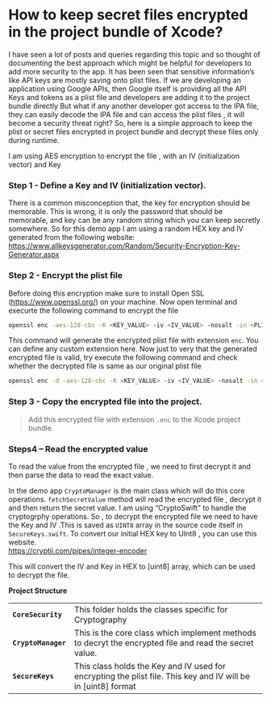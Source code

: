 # How to keep secret  files encrypted in the project bundle of Xcode?

I have seen a lot of posts and queries regarding this topic and so thought of documenting the best approach which might be helpful for developers to add more security to the app.
It has been seen that sensitive information’s like API keys are mostly saving onto plist files.
If we are developing an application using Google APIs, then Google itself is providing all the API Keys and tokens as a plist file and developers are adding it to the project bundle directly
But what if any another developer got access to the IPA file, they can easily decode the IPA file and can access the plist files , it will become a security threat right?
So, here is a simple approach to keep the plist or secret files encrypted in project bundle and decrypt these files only during runtime.

I am using AES encryption to encrypt the file , with an IV (initialization vector) and Key

###	Step 1 - Define a Key and IV (initialization vector).  
There is a common misconception that, the key for encryption should be memorable. This is wrong, it is only the password that should be memorable, and key can be any random string which you can keep secretly somewhere. 
So for this demo app I am using a random HEX key and IV generated from the following website:
https://www.allkeysgenerator.com/Random/Security-Encryption-Key-Generator.aspx

###	Step 2 - Encrypt the plist file   
Before doing this encryption make sure to install Open SSL (https://www.openssl.org/) on your machine.
Now open terminal and execurte the following command to encrypt the file 

```sh
openssl enc -aes-128-cbc -K <KEY_VALUE> -iv <IV_VALUE> -nosalt -in <PLIST_FILE>.plist -out <PLIST_FILE>.enc
```
  
This command will generate the encrypted plist file with extension `enc`. You can define any custom extension here.
Now just to very that the generated encrypted file is valid, try execute the following command and check  whether the decrypted file is same as our original plist   file

```sh
openssl enc -d -aes-128-cbc -K <KEY_VALUE> -iv <IV_VALUE> -nosalt -in <PLIST_FILE>.enc -out SecureToken2.plist
```
###	Step 3  - Copy the encrypted file into the project.  
  > Add this encrypted file with extension `.enc` to the Xcode project bundle.

###	Steps4 – Read the encrypted value    
To read the value from the encrypted file , we need to first decrypt it and then parse the data to read the exact value.

						
In the demo app `CryptoManager` is the main class which will do this core operations.
`fetchSecretValue` method will read the encrypted file , decrypt it and then return the secret value.
I am using “CryptoSwift” to handle the cryptogrphy operations.
So , to decrypt the encrypted file we need to have the Key and IV .This is saved as `UINT8` array in the source code itself in `SecureKeys.swift`.
To convert our initial HEX key to UInt8 , you can use this website.   
https://cryptii.com/pipes/integer-encoder

This will convert the IV and Key in HEX to [uint8] array, which can be used to decrypt the file.	 

**Project Structure**

|  |  |
| ------ | ------ |
| **`CoreSecurity`** | This folder holds the classes specific for Cryptography |
| **`CryptoManager`** | This is the core class which implement methods to decryt the encrypted file and read the secret value.  |
| **`SecureKeys`**  | This class holds the Key and IV used for encrypting the plist file. This key and IV will be in [uint8] format |





